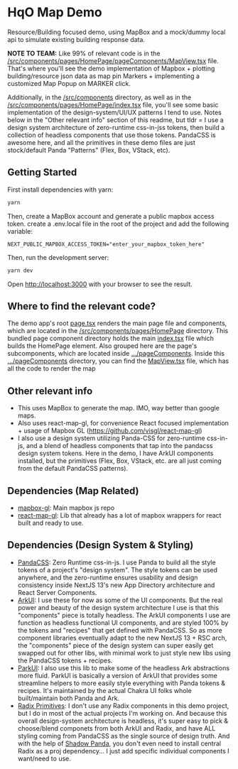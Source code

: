 
# HqO Map Demo

Resource/Building focused demo, using MapBox and a mock/dummy local api to simulate existing building response data.

**NOTE TO TEAM:**
Like 99% of relevant code is in the [/src/components/pages/HomePage/pageComponents/MapView.tsx](src/components/pages/HomePage/pageComponents/MapView.tsx) file. That's where you'll see the demo implementation of Mapbox + plotting building/resource json data as map pin Markers + implementing a customized Map Popup on MARKER click.

Additionally, in the [/src/components](/src/components) directory, as well as in the [/src/components/pages/HomePage/index.tsx](/src/components/pages/HomePage/index.tsx) file, you'll see some basic implementation of the design-system/UI/UX patterns I tend to use. Notes below in the "Other relevant info" section of this readme, but tldr = I use a design system architecture of zero-runtime css-in-jss tokens, then build a collection of headless components that use those tokens. PandaCSS is awesome here, and all the primitives in these demo files are just stock/default Panda "Patterns" (Flex, Box, VStack, etc).

## Getting Started

First install dependencies with yarn:

```bash
yarn
```

Then, create a MapBox account and generate a public mapbox access token. create a .env.local file in the root of the project and add the following variable:

```env
NEXT_PUBLIC_MAPBOX_ACCESS_TOKEN="enter_your_mapbox_token_here"
```

Then, run the development server:

```bash
yarn dev
```

Open [http://localhost:3000](http://localhost:3000) with your browser to see the result.

## Where to find the relevant code?

The demo app's root [page.tsx](/src/app/page.tsx) renders the main page file and components, which are located in the [/src/components/pages/HomePage](/src/components/pages/HomePage/) directory. This bundled page component directory holds the main [index.tsx](/src/components/pages/HomePage/index.tsx) file which builds the HomePage element. Also grouped here are the page's subcomponents, which are located inside [.../pageComponents](src/components/pages/HomePage/pageComponents). Inside this [.../pageComponents](src/components/pages/HomePage/pageComponents) directory, you can find the [MapView.tsx](src/components/pages/HomePage/pageComponents/MapView.tsx) file, which has all the code to render the map

## Other relevant info

* This uses MapBox to generate the map. IMO, way better than google maps.
* Also uses react-map-gl, for convenience React focused implementation + usage of Mapbox GL (<https://github.com/visgl/react-map-gl>)
* I also use a design system utilizing Panda-CSS for zero-runtime css-in-js, and a blend of headless components that tap into the pandacss design system tokens. Here in the demo, I have ArkUI components installed, but the primitives (Flex, Box, VStack, etc. are all just coming from the default PandaCSS patterns).

## Dependencies (Map Related)

* [mapbox-gl](https://docs.mapbox.com/mapbox-gl-js/guides/): Main mapbox js repo
* [react-map-gl](https://github.com/visgl/react-map-gl): Lib that already has a lot of mapbox wrappers for react built and ready to use.

## Dependencies (Design System & Styling)

* [PandaCSS](https://panda-css.com/): Zero Runtime css-in-js. I use Panda to build all the style tokens of a project's "design system". The style tokens can be used anywhere, and the zero-runtime ensures usability and design consistency inside NextJS 13's new App Directory architecture and React Server Components.
* [ArkUI](https://ark-ui.com/): I use these for now as some of the UI components. But the real power and beauty of the design system architecture I use is that this "components" piece is totally headless. The ArkUI components I use are function as headless functional UI components, and are styled 100% by the tokens and "recipes" that get defined with PandaCSS. So as more component libraries eventually adapt to the new NextJS 13 + RSC arch, the "components" piece of the design system can super easily get swapped out for other libs, with minimal work to just style new libs using the PandaCSS tokens + recipes.
* [ParkUI](https://park-ui.com/): I also use this lib to make some of the headless Ark abstractions more fluid. ParkUI is basically a version of ArkUI that provides some streamline helpers to more easily style everything with Panda tokens & recipes. It's maintained by the actual Chakra UI folks whole built/maintain both Panda and Ark.
* [Radix Primitives](https://www.radix-ui.com/primitives): I don't use any Radix components in this demo project, but I do in most of the actual projects I'm working on. And because this overall design-system architecture is headless, it's super easy to pick & choose/blend componets from both ArkUI and Radix, and have ALL styling coming from PandaCSS as the single source of design truth. And with the help of [Shadow Panda](https://shadow-panda.dev/), you don't even need to install central Radix as a proj dependency... I just add specific individual components I want/need to use.
